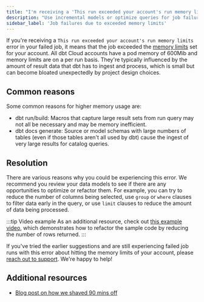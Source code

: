 ```yaml
---
title: "I'm receiving a 'This run exceeded your account's run memory limits' error in my failed job"
description: "Use incremental models or optimize queries for job failures due to exceeded memory limits."
sidebar_label: 'Job failures due to exceeded memory limits'
---
```


If you're receiving a `This run exceeded your account's run memory limits` error in your failed job, it means that the job exceeded the [memory limits](/docs/deploy/job-scheduler#job-memory) set for your account. All dbt Cloud accounts have a pod memory of 600Mib and memory limits are on a per run basis. They're typically influenced by the amount of result data that dbt has to ingest and process, which is small but can become bloated unexpectedly by project design choices.

## Common reasons

Some common reasons for higher memory usage are:

- dbt run/build:  Macros that capture large result sets from run query may not all be necessary and may be memory inefficient.
- dbt docs generate: Source or model schemas with large numbers of tables (even if those tables aren't all used by dbt) cause the ingest of very large results for catalog queries.

## Resolution

There are various reasons why you could be experiencing this error. We recommend you review your data models to see if there are any opportunities to optimize or refactor them. For example, you can try to reduce the number of columns being selected, use `group` or `where` clauses to filter data early in the query, or use `limit` clauses to reduce the amount of data being processed.

:::tip Video example
As an additional resource, check out [this example video](https://www.youtube.com/watch?v=sTqzNaFXiZ8), which demonstrates how to refactor the sample code by reducing the number of rows returned. 
:::


If you've tried the earlier suggestions and are still experiencing failed job runs with this error about hitting the memory limits of your account, please [reach out to support](mailto:support@getdbt.com). We're happy to help!

## Additional resources
- [Blog post on how we shaved 90 mins off](https://docs.getdbt.com/blog/how-we-shaved-90-minutes-off-model)
